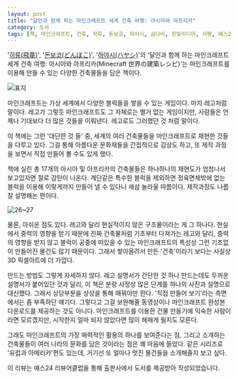 ```yaml
---
layout: post
title: "달인과 함께 하는 마인크래프트 세계 건축 여행: 아시아와 아프리카"
category: 도서
tags: [책, 마인크래프트, 건축, 히류, 돈보코, 하야시, 곰다비, 한빛미디어, 서평, 예스24 리뷰어클럽]
---
```


'[히류(飛竜)](http://hiryusyo.blog.jp/)',
'[돈보코(どんぼこ)](https://twitter.com/donxboco)',
'[하야시(ハヤシ)](https://www.youtube.com/channel/UCdXRKbNYJ9lKmqErX6KDNFw)'의
'달인과 함께 하는 마인크래프트 세계 건축 여행: 아시아와 아프리카(Minecraft 世界の建築レシピ)'는
마인크래프트를 이용해 만들 수 있는 다양한 건축물들을 담은 책이다.

![표지](https://lh3.googleusercontent.com/i7lwFcvqurt2VOM38-lFvUHtxZxGsBs2X9z8VC1xEFgUvm56TgA-e_ZCl1nUt9G89aPMyqlbhQb2BQ=s480)

마인크래프트는 가상 세계에서 다양한 블럭들을 쌓을 수 있는 게임이다.
마치 레고처럼 말이다.
레고가 그렇듯 마인크래프트도 그 자체로는 별거 없는 게임이지만,
사람들은 언제나 기대보다 더 많은 것들을 이뤄낸다.
레고로도 그러했던 것 처럼 말이다.

이 책에는 그런 '대단한 것 들' 중,
세계의 여러 건축물들을 마인크래프트로 재현한 것들을 다루고 있다.
그걸 통해 아름다운 문화재들을 간접적으로 감상도 하고,
또 제작 과정을 보면서 직접 만들어 볼 수도 있게 했다.

책에 실린 총 17개의 아시아 및 아프리카의 건축물들은
하나하나의 재현도가 엄청나서 보고있자면 절로 감탄이 나온다.
계단같은 특수한 블럭을 제외하면 정육면체밖에 없는 블럭을 이용해
이렇게까지 만들어 낼 수 있다니 새삼 놀라울 따름이다.
제작과정도 나름 잘 설명해논 편이다.

![26~27](https://lh3.googleusercontent.com/zxkxzv4lW60YX28kDtOPebNkwp7YsjUctPqZhsehOvxSrBa71sUbxpqLTslm1gS5_g9eAYIdfePQEQ)

물론, 아쉬운 점도 있다.
레고와 달리 현실적이지 않은 구조물이라는 게 그 하나다.
현실에서 중력의 영향을 받기 때문에
진짜 건축물처럼 기초부터 다져가는 레고와 달리,
중력의 영향을 받지 않고 블럭이 공중에 떠있을 수 있는 마인크래프트의 특성상
그런 기초없이 만들어진 물건도 많기 때문이다.
그래서 쌓아올려서 만든 '건축'이라기 보다는
사실상 3D 픽셀아트에 더 가깝다.

만드는 방법도 그렇게 자세하지 않다.
레고 설명서가 간단한 것 하나 만드는데도 두꺼운 설명서가 붙어있던 것과 달리,
이 책은 분량 사정상 많은 단계를 하나의 사진과 설명으로 대신했다.
그래서 상당부분을 상상을 통해 매꿔야만 한다.
'직접 만들어 보기'라는 측면에서는 좀 부족하단 얘기다.
그렇다고 그걸 보완해줄 동영상이나 마인크래프트 완성본 다운로드를 제공하는 것도 아니다.
마인크래프트를 이용한 건물 만들기에 익숙한 사람이라면 모르겠지만,
시작한지 얼마 되지 않았다면 많이 헤매게 될지도 모른다.

그래도 마인크래프트의 가장 매력적인 활용의 하나를 보여준다는 점,
그리고 소개하는 건축물들이 여러 나라의 문화를 담은 것이라는 점은 꽤 마음에 들었다.
같은 시리즈로 '유럽과 아메리카'편도 있는데,
거기선 또 얼마나 멋진 물건들을 소개해줄지 보고 싶다.



<div class="im im-info">
이 리뷰는 예스24 리뷰어클럽을 통해 출판사에서 도서를 제공받아 작성되었습니다.
</div>
